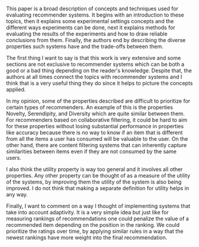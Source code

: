 This paper is a broad description of concepts and techniques used for evaluating recommender systems. It begins with an introduction to these topics, then it explains some experimental settings concepts and the different ways experiments can be done, next it explains methods for evaluating the results of the experiments and how to draw reliable conclusions from them. Finally, the authors end by describing the diverse properties such systems have and the trade-offs between them.

The first thing I want to say is that this work is very extensive and some sections are not exclusive to recommender systems which can be both a good or a bad thing depending on the reader's knowledge. Despite that, the authors at all times connect the topics with recommender systems and I think that is a very useful thing they do since it helps to picture the concepts applied.

In my opinion, some of the properties described are difficult to prioritize for certain types of recommenders. An example of this is the properties Novelty, Serendipity, and Diversity which are quite similar between them. For recommenders based on collaborative filtering, it could be hard to aim for these properties without losing substantial performance in properties like accuracy because there is no way to know if an item that is different from all the items a user has consumed will be valuable to the user. On the other hand, there are content filtering systems that can inherently capture similarities between items even if they are not consumed by the same users.

I also think the utility property is way too general and it involves all other properties. Any other property can be thought of as a measure of the utility of the systems, by improving them the utility of the system is also being improved. I do not think that making a separate definition for utility helps in any way.

Finally, I want to comment on a way I thought of implementing systems that take into account adaptivity. It is a very simple idea but just like for measuring rankings of recommendations one could penalize the value of a recommended item depending on the position in the ranking. We could prioritize the ratings over time, by applying similar rules in a way that the newest rankings have more weight into the final recommendation.

